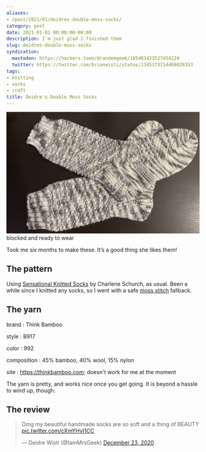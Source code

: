 ```yaml
---
aliases:
- /post/2021/01/deidres-double-moss-socks/
category: post
date: 2021-01-01 00:00:00-08:00
description: I'm just glad I finished them
slug: deidres-double-moss-socks
syndication:
  mastodon: https://hackers.town/@randomgeek/105483423527454224
  twitter: https://twitter.com/brianwisti/status/1345173714409828353
tags:
- knitting
- socks
- craft
title: Deidre's Double Moss Socks
---
```


![attachments/img/2021/cover-2021-01-01.jpg](../../../attachments/img/2021/cover-2021-01-01.jpg)
blocked and ready to wear

Took me six months to make these. It’s a good thing she likes them!

## The pattern

Using [Sensational Knitted Socks](https://www.goodreads.com/book/show/399836.Sensational_Knitted_Socks) by Charlene Schurch, as usual.
Been a while since I knitted any socks, so I went with a safe [moss
stitch](https://www.gathered.how/knitting-and-crochet/knitting/moss-stitch/) fallback.

## The yarn

brand
: Think Bamboo

style
: B917

color
: 992

composition
: 45% bamboo, 40% wool, 15% nylon

site
: https://thinkbamboo.com; doesn't work for me at the moment

The yarn is pretty, and works nice once you get going.  It is beyond a hassle
to wind up, though.

## The review

<blockquote class="twitter-tweet"><p lang="en" dir="ltr">Omg my beautiful handmade socks are so soft and a thing of BEAUTY <a href="https://t.co/cXmYHyI1CC">pic.twitter.com/cXmYHyI1CC</a></p>&mdash; Deidre Wisti (@IamMrsGeek) <a href="https://twitter.com/IamMrsGeek/status/1341594975629283328?ref_src=twsrc%5Etfw">December 23, 2020</a></blockquote> <script async src="https://platform.twitter.com/widgets.js" charset="utf-8"></script>

